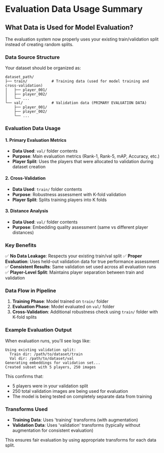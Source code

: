 # Evaluation Data Usage Summary

## What Data is Used for Model Evaluation?

The evaluation system now properly uses your existing train/validation split instead of creating random splits.

### Data Source Structure

Your dataset should be organized as:
```
dataset_path/
├── train/           # Training data (used for model training and cross-validation)
│   ├── player_001/
│   ├── player_002/
│   └── ...
└── val/             # Validation data (PRIMARY EVALUATION DATA)
    ├── player_001/
    ├── player_002/
    └── ...
```

### Evaluation Data Usage

#### 1. **Primary Evaluation Metrics** 
- **Data Used**: `val/` folder contents
- **Purpose**: Main evaluation metrics (Rank-1, Rank-5, mAP, Accuracy, etc.)
- **Player Split**: Uses the players that were allocated to validation during dataset creation

#### 2. **Cross-Validation**
- **Data Used**: `train/` folder contents  
- **Purpose**: Robustness assessment with K-fold validation
- **Player Split**: Splits training players into K folds

#### 3. **Distance Analysis**
- **Data Used**: `val/` folder contents
- **Purpose**: Embedding quality assessment (same vs different player distances)

### Key Benefits

✅ **No Data Leakage**: Respects your existing train/val split
✅ **Proper Evaluation**: Uses held-out validation data for true performance assessment
✅ **Consistent Results**: Same validation set used across all evaluation runs
✅ **Player-Level Split**: Maintains player separation between train and validation

### Data Flow in Pipeline

1. **Training Phase**: Model trained on `train/` folder
2. **Evaluation Phase**: Model evaluated on `val/` folder
3. **Cross-Validation**: Additional robustness check using `train/` folder with K-fold splits

### Example Evaluation Output

When evaluation runs, you'll see logs like:
```
Using existing validation split:
  Train dir: /path/to/dataset/train
  Val dir: /path/to/dataset/val
Generating embeddings for validation set...
Created subset with 5 players, 250 images
```

This confirms that:
- 5 players were in your validation split
- 250 total validation images are being used for evaluation
- The model is being tested on completely separate data from training

### Transforms Used

- **Training Data**: Uses 'training' transforms (with augmentation)
- **Validation Data**: Uses 'validation' transforms (typically without augmentation for consistent evaluation)

This ensures fair evaluation by using appropriate transforms for each data split.
